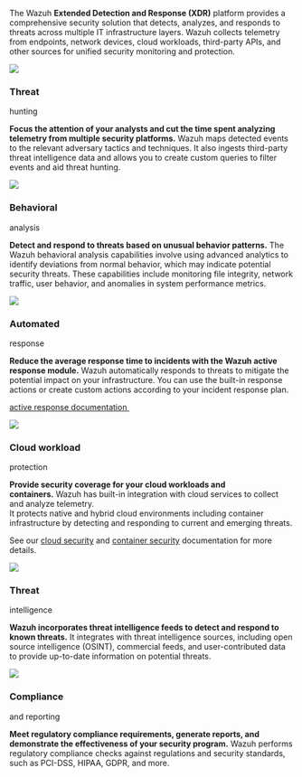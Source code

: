 The Wazuh **Extended Detection and Response (XDR)** platform provides a comprehensive security solution that detects, analyzes, and responds to threats across multiple IT infrastructure layers. Wazuh collects telemetry from endpoints, network devices, cloud workloads, third-party APIs, and other sources for unified security monitoring and protection.

![](https://wazuh.com/wp-content/themes/wazuh-v3/assets/images/platform/xdr-threat-hunting.png?ver=2.1.1)

### Threat  
hunting

**Focus the attention of your analysts and cut the time spent analyzing telemetry from multiple security platforms.** Wazuh maps detected events to the relevant adversary tactics and techniques. It also ingests third-party threat intelligence data and allows you to create custom queries to filter events and aid threat hunting.

![](https://wazuh.com/wp-content/themes/wazuh-v3/assets/images/platform/behavioral-analysis.png?ver=0.1.1)

### Behavioral  
analysis

**Detect and respond to threats based on unusual behavior patterns.** The Wazuh behavioral analysis capabilities involve using advanced analytics to identify deviations from normal behavior, which may indicate potential security threats. These capabilities include monitoring file integrity, network traffic, user behavior, and anomalies in system performance metrics.

![](https://wazuh.com/wp-content/themes/wazuh-v3/assets/images/platform/automated-response.png?ver=2.1.1)

### Automated  
response

**Reduce the average response time to incidents with the Wazuh active response module.** Wazuh automatically responds to threats to mitigate the potential impact on your infrastructure. You can use the built-in response actions or create custom actions according to your incident response plan.

[active response documentation ](https://documentation.wazuh.com/current/user-manual/capabilities/active-response/how-it-works.html) 

![](https://wazuh.com/wp-content/themes/wazuh-v3/assets/images/platform/xdr-cloud-workload-protection.png?ver=2.1.1)

### Cloud workload  
protection

**Provide security coverage for your cloud workloads and containers.** Wazuh has built-in integration with cloud services to collect and analyze telemetry.  
It protects native and hybrid cloud environments including container infrastructure by detecting and responding to current and emerging threats.

See our [cloud security](https://documentation.wazuh.com/current/monitoring.html) and [container security](https://documentation.wazuh.com/current/getting-started/use-cases/container-security.html) documentation for more details.

![](https://wazuh.com/wp-content/themes/wazuh-v3/assets/images/platform/threat-intelligence.png?ver=2.1.1)

### Threat  
intelligence

**Wazuh incorporates threat intelligence feeds to detect and respond to known threats.** It integrates with threat intelligence sources, including open source intelligence (OSINT), commercial feeds, and user-contributed data to provide up-to-date information on potential threats.

![](https://wazuh.com/wp-content/themes/wazuh-v3/assets/images/platform/compliance-and-reporting.png?ver=0.1.1)

### Compliance  
and reporting

**Meet regulatory compliance requirements, generate reports, and demonstrate the effectiveness of your security program.** Wazuh performs regulatory compliance checks against regulations and security standards, such as PCI-DSS, HIPAA, GDPR, and more.
